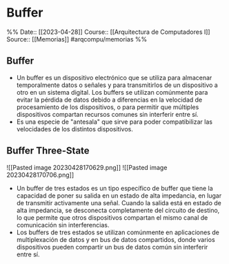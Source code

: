 # Buffer

%%
Date:: [[2023-04-28]]
Course:: [[Arquitectura de Computadores I]]
Source:: [[Memorias]]
#arqcompu/memorias 
%%

## Buffer
- Un buffer es un dispositivo electrónico que se utiliza para almacenar temporalmente datos o señales y para transmitirlos de un dispositivo a otro en un sistema digital. Los buffers se utilizan comúnmente para evitar la pérdida de datos debido a diferencias en la velocidad de procesamiento de los dispositivos, o para permitir que múltiples dispositivos compartan recursos comunes sin interferir entre sí.
- Es una especie de "antesala" que sirve para poder compatibilizar las velocidades de los distintos dispositivos. 

## Buffer Three-State
![[Pasted image 20230428170629.png]]
![[Pasted image 20230428170706.png]]
- Un buffer de tres estados es un tipo específico de buffer que tiene la capacidad de poner su salida en un estado de alta impedancia, en lugar de transmitir activamente una señal. Cuando la salida está en estado de alta impedancia, se desconecta completamente del circuito de destino, lo que permite que otros dispositivos compartan el mismo canal de comunicación sin interferencias. 
- Los buffers de tres estados se utilizan comúnmente en aplicaciones de multiplexación de datos y en bus de datos compartidos, donde varios dispositivos pueden compartir un bus de datos común sin interferir entre sí.